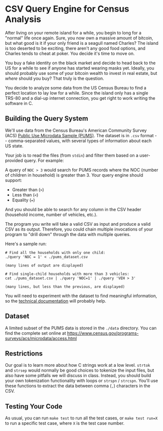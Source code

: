 # CSV Query Engine for Census Analysis

After living on your remote island for a while, you begin to long for a "normal" life once again. Sure, you now own a massive amount of bitcoin, but what good is it if your only friend is a seagull named Charles? The island is too deserted to be exciting, there aren't any good food options, and Charles tends to cheat at poker. You decide it's time to move on.

You buy a fake identity on the black market and decide to head back to the US for a while to see if anyone has started wearing masks yet. Ideally, you should probably use some of your bitcoin wealth to invest in real estate, but *where* should you buy? That truly is the question.

You decide to analyze some data from the US Census Bureau to find a perfect location to lay low for a while. Since the island only has a single TRS-80 and a dial-up internet connection, you get right to work writing the software in C.

## Building the Query System

We'll use data from the Census Bureau's American Community Survey (ACS) [Public Use Microdata Sample (PUMS)](https://www.census.gov/programs-surveys/acs/microdata.html). The dataset is in `.csv` format -- comma-separated values, with several types of information about each US state.

Your job is to read the files (from `stdin`) and filter them based on a user-provided query. For example:

A query of `NOC > 3` would search for PUMS records where the NOC (number of children in household) is greater than 3. Your query engine should support:

* Greater than (`>`)
* Less than (`<`)
* Equality (`=`)

And you should be able to search for any column in the CSV header (household income, number of vehicles, etc.).

The program you write will take a valid CSV as input and produce a valid CSV as its output. Therefore, you could chain multiple invocations of your program to "drill down" through the data with multiple queries. 

Here's a sample run:

```
# Find all the households with only one child:
./query 'NOC = 1' < ./pums_dataset.csv

(many lines of output are displayed)

# Find single-child households with more than 3 vehicles:
cat ./pums_dataset.csv | ./query 'NOC=1' | ./query 'VEH > 3'

(many lines, but less than the previous, are displayed)
```

You will need to experiment with the dataset to find meaningful information, so the [technical documentation](https://www.census.gov/programs-surveys/acs/technical-documentation/pums/documentation.html) will probably help.

## Dataset

A limited subset of the PUMS data is stored in the `./data` directory. You can find the complete set online at https://www.census.gov/programs-surveys/acs/microdata/access.html


## Restrictions

Our goal is to learn more about how C strings work at a low level. `strtok` and `strsep` would normally be good choices to tokenize the input files, but also have some pitfalls we will discuss in class. Instead, you should build your own tokenization functionality with loops or `strspn` / `strcspn`. You'll use these functions to extract the data between comma (`,`) characters in the CSV.


## Testing Your Code

As usual, you can run `make test` to run all the test cases, or `make test run=X` to run a specific test case, where `X` is the test case number.

